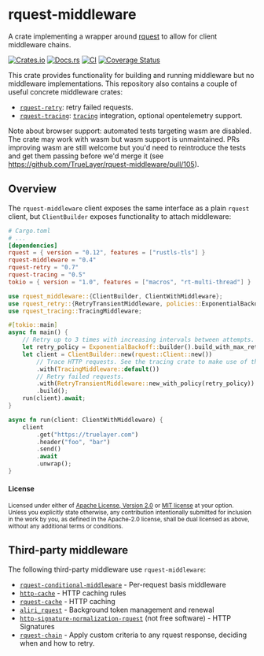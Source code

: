 # rquest-middleware

A crate implementing a wrapper around [rquest](https://crates.io/crates/rquest)
to allow for client middleware chains.

[![Crates.io](https://img.shields.io/crates/v/rquest-middleware.svg)](https://crates.io/crates/rquest-middleware)
[![Docs.rs](https://docs.rs/rquest-middleware/badge.svg)](https://docs.rs/rquest-middleware)
[![CI](https://github.com/TrueLayer/rquest-middleware/workflows/CI/badge.svg)](https://github.com/TrueLayer/rquest-middleware/actions)
[![Coverage Status](https://coveralls.io/repos/github/TrueLayer/rquest-middleware/badge.svg?branch=main&t=YKhONc)](https://coveralls.io/github/TrueLayer/rquest-middleware?branch=main)

This crate provides functionality for building and running middleware but no middleware
implementations. This repository also contains a couple of useful concrete middleware crates:

* [`rquest-retry`](https://crates.io/crates/rquest-retry): retry failed requests.
* [`rquest-tracing`](https://crates.io/crates/rquest-tracing):
  [`tracing`](https://crates.io/crates/tracing) integration, optional opentelemetry support.

Note about browser support: automated tests targeting wasm are disabled. The crate may work with
wasm but wasm support is unmaintained. PRs improving wasm are still welcome but you'd need to
reintroduce the tests and get them passing before we'd merge it (see
https://github.com/TrueLayer/rquest-middleware/pull/105).

## Overview

The `rquest-middleware` client exposes the same interface as a plain `rquest` client, but
`ClientBuilder` exposes functionality to attach middleware:

```toml
# Cargo.toml
# ...
[dependencies]
rquest = { version = "0.12", features = ["rustls-tls"] }
rquest-middleware = "0.4"
rquest-retry = "0.7"
rquest-tracing = "0.5"
tokio = { version = "1.0", features = ["macros", "rt-multi-thread"] }
```

```rust
use rquest_middleware::{ClientBuilder, ClientWithMiddleware};
use rquest_retry::{RetryTransientMiddleware, policies::ExponentialBackoff};
use rquest_tracing::TracingMiddleware;

#[tokio::main]
async fn main() {
    // Retry up to 3 times with increasing intervals between attempts.
    let retry_policy = ExponentialBackoff::builder().build_with_max_retries(3);
    let client = ClientBuilder::new(rquest::Client::new())
        // Trace HTTP requests. See the tracing crate to make use of these traces.
        .with(TracingMiddleware::default())
        // Retry failed requests.
        .with(RetryTransientMiddleware::new_with_policy(retry_policy))
        .build();
    run(client).await;
}

async fn run(client: ClientWithMiddleware) {
    client
        .get("https://truelayer.com")
        .header("foo", "bar")
        .send()
        .await
        .unwrap();
}
```

#### License

<sup>
Licensed under either of <a href="LICENSE-APACHE">Apache License, Version
2.0</a> or <a href="LICENSE-MIT">MIT license</a> at your option.
</sup>

<br>

<sub>
Unless you explicitly state otherwise, any contribution intentionally submitted
for inclusion in the work by you, as defined in the Apache-2.0 license, shall be
dual licensed as above, without any additional terms or conditions.
</sub>

## Third-party middleware

The following third-party middleware use `rquest-middleware`:

- [`rquest-conditional-middleware`](https://github.com/oxidecomputer/rquest-conditional-middleware) - Per-request basis middleware
- [`http-cache`](https://github.com/06chaynes/http-cache) - HTTP caching rules
- [`rquest-cache`](https://gitlab.com/famedly/company/backend/libraries/rquest-cache) - HTTP caching
- [`aliri_rquest`](https://github.com/neoeinstein/aliri/tree/main/aliri_rquest) - Background token management and renewal
- [`http-signature-normalization-rquest`](https://crates.io/crates/http-signature-normalization-rquest) (not free software) - HTTP Signatures
- [`rquest-chain`](https://github.com/tommilligan/rquest-chain) - Apply custom criteria to any rquest response, deciding when and how to retry.
